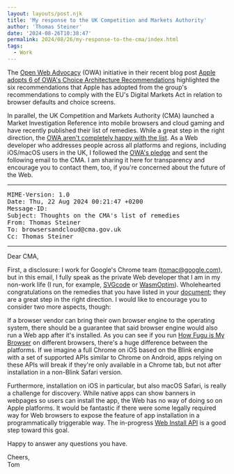 ```yaml
---
layout: layouts/post.njk
title: 'My response to the UK Competition and Markets Authority'
author: 'Thomas Steiner'
date: '2024-08-26T10:38:47'
permalink: 2024/08/26/my-response-to-the-cma/index.html
tags:
  - Work
---
```


The [Open Web Advocacy](https://open-web-advocacy.org/) (OWA) initiative in their recent blog post
[Apple adopts 6 of OWA's Choice Architecture Recommendations](https://open-web-advocacy.org/blog/apple-adopts-6-owa-choice-architecture-recommendations/) highlighted the six recommendations that Apple has adopted from the group's recommendations to comply with the EU's Digital Markets Act in relation to browser defaults and choice screens.

In parallel, the UK Competition and Markets Authority (CMA) launched a Market Investigation Reference into mobile browsers and cloud gaming and have recently published their list of remedies. While a great step in the right direction, the [OWA aren't completely happy with the list](https://open-web-advocacy.org/blog/uk-browser-and-cloud-investigation-may-fail-to-allow-web-app-competition/). As a Web developer who addresses people across all platforms and regions, including iOS/macOS users in the UK, I followed the [OWA's pledge](https://open-web-advocacy.org/blog/uk-browser-and-cloud-investigation-may-fail-to-allow-web-app-competition/#we-need-your-help!-act-today!) and sent the following email to the CMA. I am sharing it here for transparency and encourage you to contact them, too, if you're concerned about the future of the Web.

<hr>

<pre>
MIME-Version: 1.0
Date: Thu, 22 Aug 2024 00:21:47 +0200
Message-ID: <CABscCcNuWtJYg5v9MGc2nQ9FUEhjR_QwjJRfewN0N0i6_-oXWg@mail.gmail.com>
Subject: Thoughts on the CMA's list of remedies
From: Thomas Steiner <steiner.thomas@gmail.com>
To: browsersandcloud@cma.gov.uk
Cc: Thomas Steiner <tomac@google.com>
</pre>

<hr>

Dear CMA,

First, a disclosure: I work for Google's Chrome team (tomac@google.com), but in this email, I fully speak as the private Web developer that I am in my non-work life (I run, for example, [SVGcode](https://svgco.de/) or [WasmOptim](https://wasmoptim.com/)). Wholehearted congratulations on the remedies that you have listed in your [document](https://assets.publishing.service.gov.uk/media/66b484020808eaf43b50dea8/Working\_paper\_7\_Potential\_Remedies\_8.8.24.pdf); they are a great step in the right direction. I would like to encourage you to consider two more aspects, though:

If a browser vendor can bring their own browser engine to the operating system, there should be a guarantee that said browser engine would also run a Web app after it's installed. As you can see if you run [How Fugu is My Browser](https://howfuguismybrowser.dev/) on different browsers, there's a huge difference between the platforms. If we imagine a full Chrome on iOS based on the Blink engine with a set of supported APIs similar to Chrome on Android, apps relying on these APIs will break if they're only available in a Chrome tab, but not after installation in a non-Blink Safari version.

Furthermore, installation on iOS in particular, but also macOS Safari, is really a challenge for discovery. While native apps can show banners in webpages so users can install the app, the Web has no way of doing so on Apple platforms. It would be fantastic if there were some legally required way for Web browsers to expose the feature of app installation in a programmatically triggerable way. The in-progress [Web Install API](https://github.com/MicrosoftEdge/MSEdgeExplainers/blob/main/WebInstall/explainer.md) is a good step toward this goal.

Happy to answer any questions you have.

Cheers,<br>
Tom